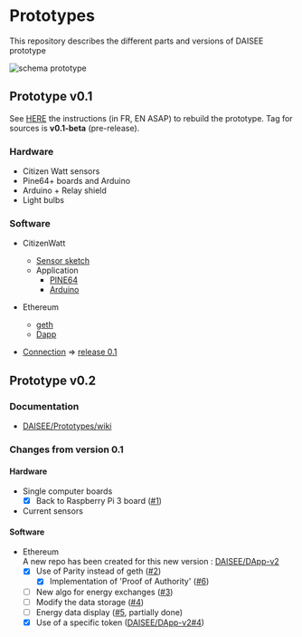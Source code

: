 # Prototypes

This repository describes the different parts and versions of DAISEE prototype  
  
![schema prototype](https://hackpad-attachments.imgix.net/hackpad.com_d55JBV5B1Vy_p.602889_1472755256932_14215184_10154001154263915_845143439_o.jpg)


## Prototype v0.1

See [HERE](https://github.com/DAISEE/UrbanEntrepreneurs/wiki) the instructions (in FR, EN ASAP) to rebuild the prototype. Tag for sources is **v0.1-beta** (pre-release). 

### Hardware
- Citizen Watt sensors
- Pine64+ boards and Arduino
- Arduino + Relay shield
- Light bulbs

### Software
- CitizenWatt 
    - [Sensor sketch](https://github.com/CitoyensCapteurs/CitizenWatt-sensor)
    - Application
        - [PINE64](https://github.com/DAISEE/CitizenWatt-Base-PINE64)  
        - [Arduino](https://github.com/DAISEE/CitizenWatt-ArduinoBase)

- Ethereum   
    - [geth](https://github.com/ethereum/go-ethereum)
    - [Dapp](https://github.com/DAISEE/DApp)
   
- [Connection](https://github.com/DAISEE/DzScripts) => [release 0.1](https://github.com/DAISEE/Scripts/releases/tag/v0.1-beta)
  
  
## Prototype v0.2

### Documentation
- [DAISEE/Prototypes/wiki](https://github.com/DAISEE/Prototypes/wiki)  

### Changes from version 0.1
#### Hardware
- Single computer boards
    - [x] Back to Raspberry Pi 3 board ([#1](https://github.com/DAISEE/Prototypes/issues/1))  
- Current sensors
#### Software
- Ethereum  
A new repo has been created for this new version : [DAISEE/DApp-v2](https://github.com/DAISEE/DApp-v2)
    - [x] Use of Parity instead of geth ([#2](https://github.com/DAISEE/Prototypes/issues/2)) 
        - [x] Implementation of 'Proof of Authority' ([#6](https://github.com/DAISEE/Prototypes/issues/6))
    - [ ] New algo for energy exchanges ([#3](https://github.com/DAISEE/Prototypes/issues/3))  
    - [ ] Modify the data storage ([#4](https://github.com/DAISEE/Prototypes/issues/4))
    - [ ] Energy data display ([#5](https://github.com/DAISEE/Prototypes/issues/5), partially done)
    - [x] Use of a specific token ([DAISEE/DApp-v2#4](https://github.com/DAISEE/DApp-v2/issues/4))
